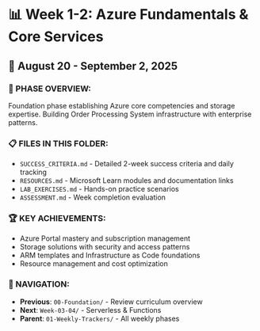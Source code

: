 # 📊 Week 1-2: Azure Fundamentals & Core Services

## **📅 August 20 - September 2, 2025**

### **🎯 PHASE OVERVIEW:**
Foundation phase establishing Azure core competencies and storage expertise. Building Order Processing System infrastructure with enterprise patterns.

### **📋 FILES IN THIS FOLDER:**
- `SUCCESS_CRITERIA.md` - Detailed 2-week success criteria and daily tracking
- `RESOURCES.md` - Microsoft Learn modules and documentation links
- `LAB_EXERCISES.md` - Hands-on practice scenarios
- `ASSESSMENT.md` - Week completion evaluation

### **🏆 KEY ACHIEVEMENTS:**
- Azure Portal mastery and subscription management
- Storage solutions with security and access patterns
- ARM templates and Infrastructure as Code foundations
- Resource management and cost optimization

### **🔗 NAVIGATION:**
- **Previous**: `00-Foundation/` - Review curriculum overview
- **Next**: `Week-03-04/` - Serverless & Functions
- **Parent**: `01-Weekly-Trackers/` - All weekly phases
